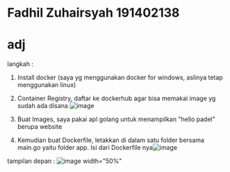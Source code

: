 # Fadhil Zuhairsyah 191402138
# adj
langkah :
<br>
1. Install docker (saya yg menggunakan docker for windows, aslinya tetap menggunakan linux)
2. Container Registry, daftar ke dockerhub agar bisa memakai image yg sudah ada disana ![image](https://user-images.githubusercontent.com/66856996/132238996-24805853-65f8-47bc-98fe-0172b217c262.png)

3. Buat Images, saya pakai apl golang untuk menampilkan "hello padel" berupa website
4. Kemudian buat Dockerfile, letakkan di dalam satu folder bersama main.go yaitu folder app. Isi dari Dockerfile nya![image](https://user-images.githubusercontent.com/66856996/132239270-5a50d98a-df3d-43b4-9630-6ad38fc49c63.png)

tampilan depan :
![image  width="50%"](https://user-images.githubusercontent.com/66856996/131910375-caf2bc2c-0b25-4078-b7c5-43d2343d6fc1.png) 
